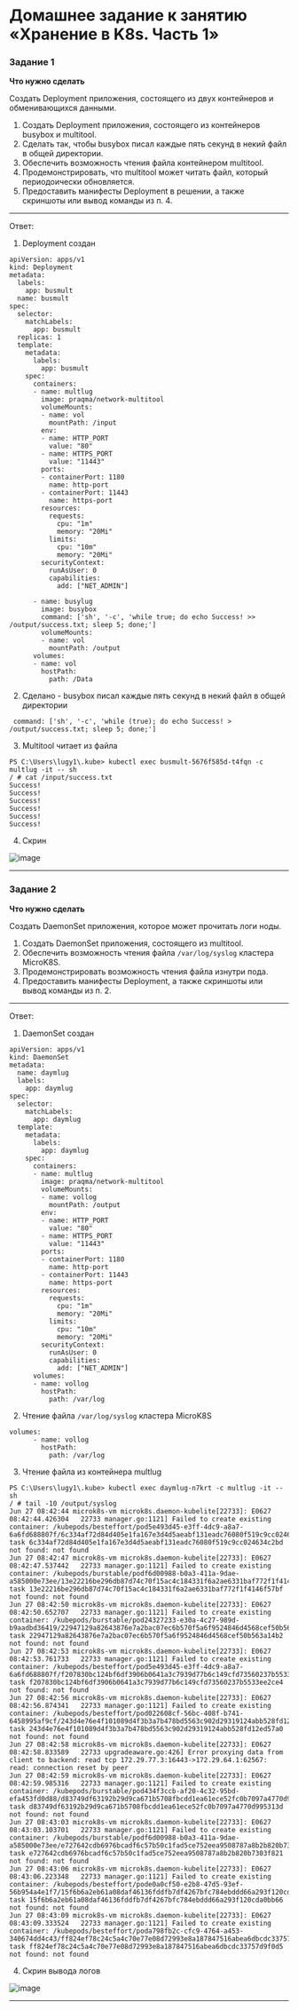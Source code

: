 # Домашнее задание к занятию «Хранение в K8s. Часть 1»

### Задание 1 

**Что нужно сделать**

Создать Deployment приложения, состоящего из двух контейнеров и обменивающихся данными.

1. Создать Deployment приложения, состоящего из контейнеров busybox и multitool.
2. Сделать так, чтобы busybox писал каждые пять секунд в некий файл в общей директории.
3. Обеспечить возможность чтения файла контейнером multitool.
4. Продемонстрировать, что multitool может читать файл, который периодоически обновляется.
5. Предоставить манифесты Deployment в решении, а также скриншоты или вывод команды из п. 4.

------
Ответ:
1. Deployment создан
```
apiVersion: apps/v1
kind: Deployment
metadata:
  labels:
    app: busmult
  name: busmult
spec:
  selector:
    matchLabels:
      app: busmult
  replicas: 1 
  template:
    metadata:
      labels:
        app: busmult
    spec:
      containers:
      - name: multlug
        image: praqma/network-multitool
        volumeMounts:
        - name: vol
          mountPath: /input
        env:
        - name: HTTP_PORT
          value: "80"
        - name: HTTPS_PORT
          value: "11443"
        ports:
        - containerPort: 1180 
          name: http-port
        - containerPort: 11443
          name: https-port
        resources:
          requests:
            cpu: "1m"
            memory: "20Mi"
          limits:
            cpu: "10m"
            memory: "20Mi"
        securityContext:
          runAsUser: 0
          capabilities:
            add: ["NET_ADMIN"]
      
      - name: busylug
        image: busybox
        command: ['sh', '-c', 'while true; do echo Success! >> /output/success.txt; sleep 5; done;']
        volumeMounts:
        - name: vol
          mountPath: /output
      volumes:
      - name: vol
        hostPath:
          path: /Data
```
2. Сделано - busybox писал каждые пять секунд в некий файл в общей директории
```
 command: ['sh', '-c', 'while (true); do echo Success! > /output/success.txt; sleep 5; done;']
```
3. Multitool читает из файла
```
PS C:\Users\lugy1\.kube> kubectl exec busmult-5676f585d-t4fqn -c multlug -it -- sh
/ # cat /input/success.txt
Success!
Success!
Success!
Success!
Success!
Success!
```
4. Скрин

![image](https://github.com/LugovskoyPavel/devops-netology-2022/assets/104651372/8dfc7139-8d0f-47d9-a583-7a6f2f8d207a)

------
### Задание 2

**Что нужно сделать**

Создать DaemonSet приложения, которое может прочитать логи ноды.

1. Создать DaemonSet приложения, состоящего из multitool.
2. Обеспечить возможность чтения файла `/var/log/syslog` кластера MicroK8S.
3. Продемонстрировать возможность чтения файла изнутри пода.
4. Предоставить манифесты Deployment, а также скриншоты или вывод команды из п. 2.

------
Ответ:

1. DaemonSet создан

```
apiVersion: apps/v1
kind: DaemonSet
metadata:
  name: daymlug
  labels:
    app: daymlug
spec:
  selector:
    matchLabels:
      app: daymlug
  template:
    metadata:
      labels:
        app: daymlug
    spec:
      containers:
      - name: multlug
        image: praqma/network-multitool
        volumeMounts:
        - name: vollog
          mountPath: /output
        env:
        - name: HTTP_PORT
          value: "80"
        - name: HTTPS_PORT
          value: "11443"
        ports:
        - containerPort: 1180 
          name: http-port
        - containerPort: 11443
          name: https-port
        resources:
          requests:
            cpu: "1m"
            memory: "20Mi"
          limits:
            cpu: "10m"
            memory: "20Mi"
        securityContext:
          runAsUser: 0
          capabilities:
            add: ["NET_ADMIN"]
      volumes:
      - name: vollog
        hostPath:
          path: /var/log
```

2. Чтение файла `/var/log/syslog` кластера MicroK8S

```
volumes:
      - name: vollog
        hostPath:
          path: /var/log
```

3. Чтение файла из контейнера multlug

```
PS C:\Users\lugy1\.kube> kubectl exec daymlug-n7krt -c multlug -it -- sh
/ # tail -10 /output/syslog
Jun 27 08:42:44 microk8s-vm microk8s.daemon-kubelite[22733]: E0627 08:42:44.426304   22733 manager.go:1121] Failed to create existing container: /kubepods/besteffort/pod5e493d45-e3ff-4dc9-a8a7-6a6fd688807f/6c334af72d84d405e1fa167e3d4d5aeabf131eadc76080f519c9cc024634c2bd: task 6c334af72d84d405e1fa167e3d4d5aeabf131eadc76080f519c9cc024634c2bd not found: not found
Jun 27 08:42:47 microk8s-vm microk8s.daemon-kubelite[22733]: E0627 08:42:47.537442   22733 manager.go:1121] Failed to create existing container: /kubepods/burstable/podf6d00988-b0a3-411a-9dae-a585000e73ee/13e22216be296db87d74c70f15ac4c184331f6a2ae6331baf772f1f4146f57bf: task 13e22216be296db87d74c70f15ac4c184331f6a2ae6331baf772f1f4146f57bf not found: not found
Jun 27 08:42:50 microk8s-vm microk8s.daemon-kubelite[22733]: E0627 08:42:50.652707   22733 manager.go:1121] Failed to create existing container: /kubepods/burstable/pod24327233-e30a-4c27-989d-b9aadbd36419/22947129a82643876e7a2bac07ec6b570f5a6f9524846d4568cef50b563a14b2: task 22947129a82643876e7a2bac07ec6b570f5a6f9524846d4568cef50b563a14b2 not found: not found
Jun 27 08:42:53 microk8s-vm microk8s.daemon-kubelite[22733]: E0627 08:42:53.761733   22733 manager.go:1121] Failed to create existing container: /kubepods/besteffort/pod5e493d45-e3ff-4dc9-a8a7-6a6fd688807f/f207830bc124bf6df3906b0641a3c7939d77b6c149cfd73560237b5533ee2ce4: task f207830bc124bf6df3906b0641a3c7939d77b6c149cfd73560237b5533ee2ce4 not found: not found
Jun 27 08:42:56 microk8s-vm microk8s.daemon-kubelite[22733]: E0627 08:42:56.874341   22733 manager.go:1121] Failed to create existing container: /kubepods/besteffort/pod022608cf-56bc-408f-b741-6458995af9cf/243d4e76e4f101089d4f3b3a7b478bd5563c902d29319124abb528fd12ed57a0: task 243d4e76e4f101089d4f3b3a7b478bd5563c902d29319124abb528fd12ed57a0 not found: not found
Jun 27 08:42:58 microk8s-vm microk8s.daemon-kubelite[22733]: E0627 08:42:58.833589   22733 upgradeaware.go:426] Error proxying data from client to backend: read tcp 172.29.77.3:16443->172.29.64.1:62567: read: connection reset by peer
Jun 27 08:42:59 microk8s-vm microk8s.daemon-kubelite[22733]: E0627 08:42:59.985316   22733 manager.go:1121] Failed to create existing container: /kubepods/burstable/pod434f3ccb-af20-4c32-95bd-efa453fd0d88/d83749df63192b29d9ca671b5708fbcdd1ea61ece52fc0b7097a4770d995313d: task d83749df63192b29d9ca671b5708fbcdd1ea61ece52fc0b7097a4770d995313d not found: not found
Jun 27 08:43:03 microk8s-vm microk8s.daemon-kubelite[22733]: E0627 08:43:03.103701   22733 manager.go:1121] Failed to create existing container: /kubepods/burstable/podf6d00988-b0a3-411a-9dae-a585000e73ee/e727642cdb6976bcadf6c57b50c1fad5ce752eea9508787a8b2b820b7303f821: task e727642cdb6976bcadf6c57b50c1fad5ce752eea9508787a8b2b820b7303f821 not found: not found
Jun 27 08:43:06 microk8s-vm microk8s.daemon-kubelite[22733]: E0627 08:43:06.223348   22733 manager.go:1121] Failed to create existing container: /kubepods/besteffort/pode0a0cf50-e2b8-47d5-93ef-56b954a4e1f7/15f6b6a2eb61a08daf46136fddfb7df4267bfc784ebddd66a293f120cda0bb66: task 15f6b6a2eb61a08daf46136fddfb7df4267bfc784ebddd66a293f120cda0bb66 not found: not found
Jun 27 08:43:09 microk8s-vm microk8s.daemon-kubelite[22733]: E0627 08:43:09.333524   22733 manager.go:1121] Failed to create existing container: /kubepods/besteffort/poda798fb2c-cfc9-4764-a453-340674dd4c43/ff824ef78c24c5a4c70e77e08d72993e8a187847516abea6dbcdc33757d9f0d5: task ff824ef78c24c5a4c70e77e08d72993e8a187847516abea6dbcdc33757d9f0d5 not found: not found
```

4. Скрин вывода логов

![image](https://github.com/LugovskoyPavel/devops-netology-2022/assets/104651372/c0d10b82-4168-4066-995a-1a4b3c440859)


------
